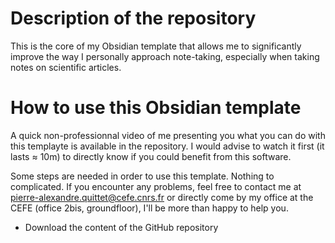 # Description of the repository
This is the core of my Obsidian template that allows me to significantly improve the way I personally approach note-taking, especially when taking notes on scientific articles. 

# How to use this Obsidian template
A quick non-professionnal video of me presenting you what you can do with this templayte is available in the repository. I would advise to watch it first (it lasts $\approx$ 10m) to directly know if you could benefit from this software.

Some steps are needed in order to use this template. Nothing to complicated. If you encounter any problems, feel free to contact me at pierre-alexandre.quittet@cefe.cnrs.fr or directly come by my office at the CEFE (office 2bis, groundfloor), I'll be more than happy to help you.
* Download the content of the GitHub repository
